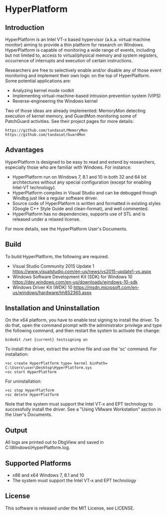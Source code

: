 HyperPlatform
==============

Introduction
-------------
HyperPlatform is an Intel VT-x based hypervisor (a.k.a. virtual machine monitor)
aiming to provide a thin platform for research on Windows. HyperPlatform is 
capable of monitoring a wide range of events, including but not limited to, 
access to virtual/physical memory and system registers, occurrence of interrupts
and execution of certain instructions.

Researchers are free to selectively enable and/or disable any of those event
monitoring and implement their own logic on the top of HyperPlatform. Some 
potential applications are:
- Analyzing kernel mode rootkit
- Implementing virtual-machine-based intrusion prevention system (VIPS) 
- Reverse-engineering the Windows kernel 

Two of those ideas are already implemented: MemoryMon detecting execution of
kernel memory, and GuardMon monitoring some of PatchGuard activities. See their
project pages for more details:

    https://github.com/tandasat/MemoryMon
    https://github.com/tandasat/GuardMon


Advantages
-----------
HyperPlatform is designed to be easy to read and extend by researchers,
especially those who are familiar with Windows. For instance:
- HyperPlatform run on Windows 7, 8.1 and 10 in both 32 and 64 bit architectures
  without any special configuration (except for enabling Intel-VT technology).
- HyperPlatform compiles in Visual Studio and can be debugged though Windbg
  just like a regular software driver.
- Source code of HyperPlatform is written and formatted in existing styles
  (Google C++ Style Guide and clean-format), and well commented.
- HyperPlatform has no dependencies, supports use of STL and is released under
  a relaxed license.

For more details, see the HyperPlatform User's Documents.


Build
------
To build HyperPlatform, the following are required.
- Visual Studio Community 2015 Update 1
  https://www.visualstudio.com/en-us/news/vs2015-update1-vs.aspx
- Windows Software Development Kit (SDK) for Windows 10
  https://dev.windows.com/en-us/downloads/windows-10-sdk
- Windows Driver Kit (WDK) 10
  https://msdn.microsoft.com/en-us/windows/hardware/hh852365.aspx


Installation and Uninstallation
--------------------------------
On the x64 platform, you have to enable test signing to install the driver.
To do that, open the command prompt with the administrator privilege and type
the following command, and then restart the system to activate the change:

    bcdedit /set {current} testsigning on

To install the driver, extract the archive file and use the 'sc' command. For
installation:

    >sc create HyperPlatform type= kernel binPath= C:\Users\user\Desktop\HyperPlatform.sys
    >sc start HyperPlatform

For uninstallation:

    >sc stop HyperPlatform
    >sc delete HyperPlatform


Note that the system must support the Intel VT-x and EPT technology to
successfully install the driver. See a "Using VMware Workstation" section in the
User's Documents.


Output
-------
All logs are printed out to DbgView and saved in C:\Windows\HyperPlatform.log.


Supported Platforms
----------------------
- x86 and x64 Windows 7, 8.1 and 10
- The system must support the Intel VT-x and EPT technology


License
--------
This software is released under the MIT License, see LICENSE.
